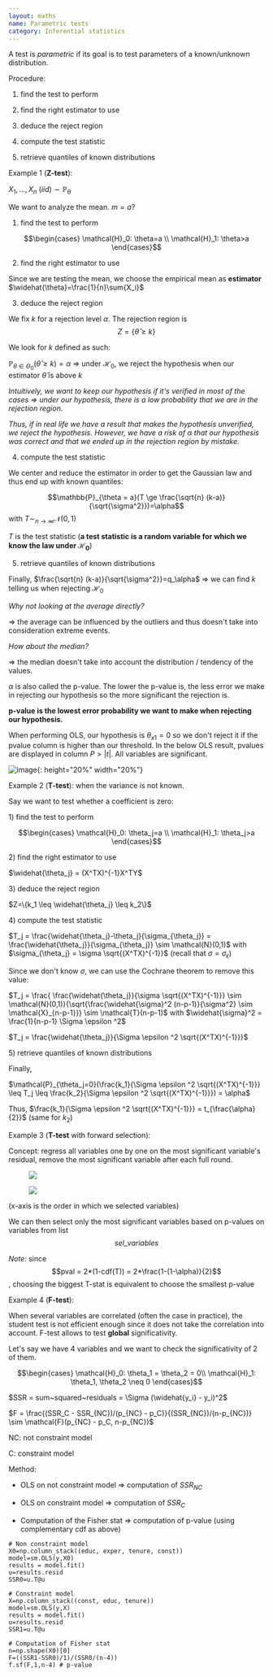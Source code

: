 ```yaml
---
layout: maths
name: Parametric tests
category: Inferential statistics
---
```


A test is *parametric* if its goal is to test parameters of a known/unknown distribution.

Procedure:

1) find the test to perform

2) find the right estimator to use

3) deduce the reject region

4) compute the test statistic

5) retrieve quantiles of known distributions

Example 1 (**Z-test**):

$X_1,...,X_n~(iid)\sim \mathbb{P_\theta}$

We want to analyze the mean. $m=a$?

1) find the test to perform

$$\begin{cases}
        \mathcal{H}_0: \theta=a \\
        \mathcal{H}_1: \theta>a
\end{cases}$$

2) find the right estimator to use

Since we are testing the mean, we choose the empirical mean as
**estimator** $\widehat{\theta}=\frac{1}{n}\sum{X_i}$

3) deduce the reject region

We fix $k$ for a rejection level $\alpha$. The rejection region is $$Z= \{\widehat{\theta} \ge k\}$$

We look for $k$ defined as such:

$\mathbb{P}_{\theta \in \Theta_0}(\widehat{\theta} \ge k)=\alpha$ =\>
under $\mathcal{H}_0$, we reject the hypothesis when our estimator
$\widehat{\theta}$ is above $k$

*Intuitively, we want to keep our hypothesis if it's verified in most of
the cases =\> under our hypothesis, there is a low probability that we
are in the rejection region.*

*Thus, if in real life we have a result that makes the hypothesis
unverified, we reject the hypothesis. However, we have a risk of
$\alpha$ that our hypothesis was correct and that we ended up in the
rejection region by mistake.*

4) compute the test statistic

We center and reduce the estimator in order to get the Gaussian law and
thus end up with known quantiles:

$$\mathbb{P}_{\theta = a}(T \ge \frac{\sqrt{n} (k-a)}{\sqrt{\sigma^2}})=\alpha$$
with $T \sim_{n \to \infty} \mathcal{N}(0,1)$

$T$ is the test statistic (**a test statistic is a random variable for
which we know the law under $\mathcal{H}_0$**)

5) retrieve quantiles of known distributions

Finally, $\frac{\sqrt{n} (k-a)}{\sqrt{\sigma^2}}=q_\alpha$ =\> we can
find $k$ telling us when rejecting $\mathcal{H}_0$

*Why not looking at the average directly?*

=> the average can be influenced by the outliers and thus doesn't take
into consideration extreme events.

*How about the median?*

=> the median doesn't take into account the distribution / tendency of
the values.

$\alpha$ is also called the p-value. The lower the p-value is, the less
error we make in rejecting our hypothesis so the more significant the
rejection is.

**p-value is the lowest error probability we want to make when rejecting
our hypothesis.**

When performing OLS, our hypothesis is $\theta_{x1}=0$ so we don't
reject it if the pvalue column is higher than our threshold. In the
below OLS result, pvalues are displayed in column $P>|t|$. All variables
are significant.

![image](/assets/img/OLS_pvalue.png){: height="20%" width="20%"}

Example 2 (**T-test**): when the variance is not known.

Say we want to test whether a coefficient is zero:

1\) find the test to perform

$$\begin{cases}
        \mathcal{H}_0: \theta_j=a \\
        \mathcal{H}_1: \theta_j>a
\end{cases}$$

2\) find the right estimator to use

$\widehat{\theta_j} = (X^TX)^{-1}X^TY$

3\) deduce the reject region

$Z=\{k_1 \leq \widehat{\theta_j} \leq k_2\}$

4\) compute the test statistic

$T_j = \frac{\widehat{\theta_j}-\theta_j}{\sigma_{\theta_j}} = \frac{\widehat{\theta_j}}{\sigma_{\theta_j}}  \sim \mathcal{N}(0,1)$
with $\sigma_{\theta_j} = \sigma \sqrt{(X^TX)^{-1}}$ (recall that
$\sigma = \sigma_{\epsilon}$)

Since we don't know $\sigma$, we can use the Cochrane theorem to remove
this value:

$T_j = \frac{ \frac{\widehat{\theta_j}}{\sigma \sqrt{(X^TX)^{-1}}} \sim \mathcal{N}(0,1)}{\sqrt{\frac{\widehat{\sigma}^2 (n-p-1)}{\sigma^2} \sim \mathcal{X}_{n-p-1}}} \sim \mathcal{T}(n-p-1)$
with $\widehat{\sigma}^2 = \frac{1}{n-p-1} \Sigma \epsilon ^2$

$T_j = \frac{\widehat{\theta_j}}{\Sigma \epsilon ^2 \sqrt{(X^TX)^{-1}}}$

5\) retrieve quantiles of known distributions

Finally,

$\mathcal{P}_{\theta_j=0}(\frac{k_1}{\Sigma \epsilon ^2 \sqrt{(X^TX)^{-1}}} \leq T_j \leq \frac{k_2}{\Sigma \epsilon ^2 \sqrt{(X^TX)^{-1}}}) = \alpha$

Thus,
$\frac{k_1}{\Sigma \epsilon ^2 \sqrt{(X^TX)^{-1}}} = t_{\frac{\alpha}{2}}$
(same for $k_2$)

Example 3 (**T-test** with forward selection):

Concept: regress all variables one by one on the most significant variable's
residual, remove the most significant variable after each full round.

<figure>
    <img src="/assets/img/forward-selection-algo.png">
</figure>

<figure>
    <img src="/assets/img/forward_sel_pval.png">
</figure>

(x-axis is the order in which we selected variables)

We can then select only the most significant variables based on p-values
on variables from list $$sel\_variables$$

*Note*: since $$pval = 2*(1-cdf(T)) = 2*\frac{1-(1-\alpha)}{2}$$, choosing
the biggest T-stat is equivalent to choose the smallest p-value

Example 4 (**F-test**):

When several variables are correlated (often the case in practice), the
student test is not efficient enough since it does not take the
correlation into account. F-test allows to test **global**
significativity.

Let's say we have 4 variables and we want to check the significativity
of 2 of them.

$$\begin{cases}
        \mathcal{H}_0: \theta_1 = \theta_2 = 0\\
        \mathcal{H}_1: \theta_1, \theta_2 \neq 0
\end{cases}$$

$SSR = sum~squared~residuals = \Sigma (\widehat{y_i} - y_i)^2$

$F = \frac{(SSR_C - SSR_{NC})/(p_{NC} - p_C)}{(SSR_{NC})/(n-p_{NC})} \sim \mathcal{F}(p_{NC} - p_C, n-p_{NC})$

NC: not constraint model

C: constraint model

Method:

- OLS on not constraint model => computation of $SSR_{NC}$

- OLS on constraint model => computation of $SSR_{C}$

- Computation of the Fisher stat => computation of p-value (using complementary cdf as above)

```
# Non constraint model
X0=np.column_stack((educ, exper, tenure, const))
model=sm.OLS(y,X0)
results = model.fit()
u=results.resid
SSR0=u.T@u

# Constraint model
X=np.column_stack((const, educ, tenure))
model=sm.OLS(y,X)
results = model.fit()
u=results.resid
SSR1=u.T@u

# Computation of Fisher stat
n=np.shape(X0)[0]
F=((SSR1-SSR0)/1)/(SSR0/(n-4))
f.sf(F,1,n-4) # p-value
```